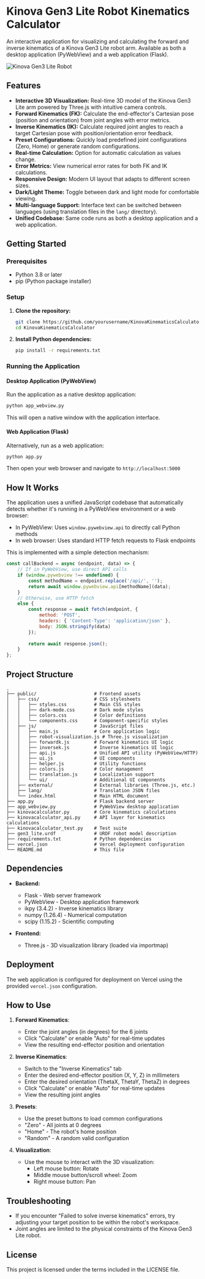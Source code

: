 # Kinova Gen3 Lite Robot Kinematics Calculator

An interactive application for visualizing and calculating the forward and inverse kinematics of a Kinova Gen3 Lite robot arm. Available as both a desktop application (PyWebView) and a web application (Flask).

![Kinova Gen3 Lite Robot](https://img.icons8.com/fluency/96/robot.png)

## Features

*   **Interactive 3D Visualization:** Real-time 3D model of the Kinova Gen3 Lite arm powered by Three.js with intuitive camera controls.
*   **Forward Kinematics (FK):** Calculate the end-effector's Cartesian pose (position and orientation) from joint angles with error metrics.
*   **Inverse Kinematics (IK):** Calculate required joint angles to reach a target Cartesian pose with position/orientation error feedback.
*   **Preset Configurations:** Quickly load predefined joint configurations (Zero, Home) or generate random configurations.
*   **Real-time Calculation:** Option for automatic calculation as values change.
*   **Error Metrics:** View numerical error rates for both FK and IK calculations.
*   **Responsive Design:** Modern UI layout that adapts to different screen sizes.
*   **Dark/Light Theme:** Toggle between dark and light mode for comfortable viewing.
*   **Multi-language Support:** Interface text can be switched between languages (using translation files in the `lang/` directory).
*   **Unified Codebase:** Same code runs as both a desktop application and a web application.

## Getting Started

### Prerequisites

*   Python 3.8 or later
*   pip (Python package installer)

### Setup

1.  **Clone the repository:**
    ```bash
    git clone https://github.com/yourusername/KinovaKinematicsCalculator.git
    cd KinovaKinematicsCalculator
    ```

2.  **Install Python dependencies:**
    ```bash
    pip install -r requirements.txt
    ```

### Running the Application

#### Desktop Application (PyWebView)

Run the application as a native desktop application:

```bash
python app_webview.py
```

This will open a native window with the application interface.

#### Web Application (Flask)

Alternatively, run as a web application:

```bash
python app.py
```

Then open your web browser and navigate to `http://localhost:5000`

## How It Works

The application uses a unified JavaScript codebase that automatically detects whether it's running in a PyWebView environment or a web browser:

- In PyWebView: Uses `window.pywebview.api` to directly call Python methods
- In web browser: Uses standard HTTP fetch requests to Flask endpoints

This is implemented with a simple detection mechanism:

```javascript
const callBackend = async (endpoint, data) => {
    // If in PyWebView, use direct API calls
    if (window.pywebview !== undefined) {
        const methodName = endpoint.replace('/api/', '');
        return await window.pywebview.api[methodName](data);
    } 
    // Otherwise, use HTTP fetch
    else {
        const response = await fetch(endpoint, {
            method: 'POST',
            headers: { 'Content-Type': 'application/json' },
            body: JSON.stringify(data)
        });
        
        return await response.json();
    }
};
```

## Project Structure

```
.
├── public/                     # Frontend assets
│   ├── css/                    # CSS stylesheets
│   │   ├── styles.css          # Main CSS styles
│   │   ├── dark-mode.css       # Dark mode styles
│   │   ├── colors.css          # Color definitions
│   │   └── components.css      # Component-specific styles
│   ├── js/                     # JavaScript files
│   │   ├── main.js             # Core application logic
│   │   ├── robot-visualization.js # Three.js visualization
│   │   ├── forwardk.js         # Forward kinematics UI logic
│   │   ├── inversek.js         # Inverse kinematics UI logic
│   │   ├── api.js              # Unified API utility (PyWebView/HTTP)
│   │   ├── ui.js               # UI components
│   │   ├── helper.js           # Utility functions
│   │   ├── colors.js           # Color management
│   │   ├── translation.js      # Localization support
│   │   └── ui/                 # Additional UI components
│   ├── external/               # External libraries (Three.js, etc.)
│   ├── lang/                   # Translation JSON files
│   └── index.html              # Main HTML document
├── app.py                      # Flask backend server
├── app_webview.py              # PyWebView desktop application
├── kinovacalculator.py         # Core kinematics calculations
├── kinovacalculator_api.py     # API layer for kinematics calculations
├── kinovacalculator_test.py    # Test suite
├── gen3_lite.urdf              # URDF robot model description
├── requirements.txt            # Python dependencies
├── vercel.json                 # Vercel deployment configuration
└── README.md                   # This file
```

## Dependencies

*   **Backend:**
    *   Flask - Web server framework
    *   PyWebView - Desktop application framework
    *   ikpy (3.4.2) - Inverse kinematics library
    *   numpy (1.26.4) - Numerical computation
    *   scipy (1.15.2) - Scientific computing

*   **Frontend:**
    *   Three.js - 3D visualization library (loaded via importmap)

## Deployment

The web application is configured for deployment on Vercel using the provided `vercel.json` configuration.

## How to Use

1. **Forward Kinematics**:
   - Enter the joint angles (in degrees) for the 6 joints
   - Click "Calculate" or enable "Auto" for real-time updates
   - View the resulting end-effector position and orientation

2. **Inverse Kinematics**:
   - Switch to the "Inverse Kinematics" tab
   - Enter the desired end-effector position (X, Y, Z) in millimeters
   - Enter the desired orientation (ThetaX, ThetaY, ThetaZ) in degrees
   - Click "Calculate" or enable "Auto" for real-time updates
   - View the resulting joint angles

3. **Presets**:
   - Use the preset buttons to load common configurations
   - "Zero" - All joints at 0 degrees
   - "Home" - The robot's home position
   - "Random" - A random valid configuration

4. **Visualization**:
   - Use the mouse to interact with the 3D visualization:
     - Left mouse button: Rotate
     - Middle mouse button/scroll wheel: Zoom
     - Right mouse button: Pan

## Troubleshooting

- If you encounter "Failed to solve inverse kinematics" errors, try adjusting your target position to be within the robot's workspace.
- Joint angles are limited to the physical constraints of the Kinova Gen3 Lite robot.

## License

This project is licensed under the terms included in the LICENSE file. 